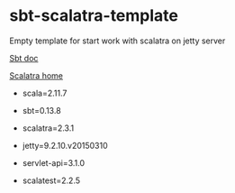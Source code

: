 # sbt-scalatra-template
Empty template for start work with scalatra on jetty server

[Sbt doc](http://www.scala-sbt.org/0.13/tutorial/index.html)

[Scalatra home](http://www.scalatra.org/)

* scala=2.11.7
* sbt=0.13.8


* scalatra=2.3.1
* jetty=9.2.10.v20150310
* servlet-api=3.1.0
* scalatest=2.2.5


